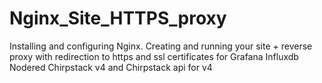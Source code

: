 # Nginx_Site_HTTPS_proxy
Installing and configuring Nginx.  Creating and running your site + reverse proxy with redirection to https and ssl certificates for Grafana Influxdb Nodered Chirpstack v4 and Chirpstack api for v4
